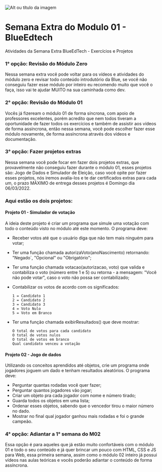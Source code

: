 ![Alt ou título da imagem](https://2315530342-files.gitbook.io/~/files/v0/b/gitbook-x-prod.appspot.com/o/spaces%2F-Mi99jjCn0YFUe30kpPL%2Fuploads%2FmFlzIcbVMgh6m16kALMg%2Fezgif.com-gif-maker%20(1).gif?alt=media&token=bcb684fe-45d5-4feb-a22b-8fb51c8c0022)
# Semana Extra do Modulo 01 - BlueEdtech
Atividades da Semana Extra BlueEdTech - Exercícios e Projetos

### 1° opção: Revisão do Módulo Zero
Nessa semana extra você pode voltar para os vídeos e atividades do módulo zero e revisar todo conteúdo introdutório da Blue, se você não conseguiu fazer esse módulo por inteiro eu recomendo muito que você o faça, isso vai te ajudar MUITO na sua caminhada como dev.

### 2° opção: Revisão do Módulo 01
Vocês já fizeream o módulo 01 de forma síncrona, com apoio de professores excelentes, porém acredito que nem todos tiveram a oportunidade de fazer todos os exercícios e também de assistir aos vídeos de forma assíncrona, então nessa semana, você pode escolher fazer esse módulo novamente, de forma assíncrona através dos vídeos e documentação.


### 3° opção: Fazer projetos extras
Nessa semana você pode focar em fazer dois projetos extras, que provavelmente não conseguiu fazer durante o módulo 01, esses projetos são: Jogo de Dados e Simulador de Eleição, caso você opite por fazer esses projetos, nós iremos avalia-los e te dar certificados extras para cada um, o prazo MÁXIMO de entrega desses projetos é Domingo dia 06/03/2022.

### Aqui estão os dois projetos:

#### Projeto 01 - Simulador de votação

A ideia deste projeto é criar um programa que simule uma votação com todo o conteúdo visto no módulo até este momento.
O programa deve:

- Receber votos até que o usuário diga que não tem mais ninguém para votar;
- Ter uma função chamada autorizaVoto(anoNascimento) retornando: "Negado`, "Opcional" ou "Obrigatório";
- Ter uma função chamada votacao(autorizacao, voto) que valida e contabiliza o voto (número entre 1 e 5) ou retorna - a mensagem: "Você não pode votar", caso o voto não possa ser contabilizado;
- Contabilizar os votos de acordo com os significados:

      1 = Candidato 1
      2 = Candidato 2
      3 = Candidato 3
      4 = Voto Nulo
      5 = Voto em Branco

- Ter uma função chamada exibirResultados() que deve mostrar:

      O total de votos para cada candidato
      O total de votos nulos
      O total de votos em branco
      Qual candidato venceu a votação

#### Projeto 02 - Jogo de dados

Utilizando os conceitos aprendidos até objetos, crie um programa onde jogadores joguem um dado e tenham resultados aleatórios. O programa deve:
- Perguntar quantas rodadas você quer fazer;
- Perguntar quantos jogadores vão jogar;
- Criar um objeto pra cada jogador com nome e número tirado;
- Guarda todos os objetos em uma lista;
- Ordenar esses objetos, sabendo que o vencedor tirou o maior número no dado.
- Mostrar no final qual jogador ganhou mais rodadas e foi o grande campeão.

### 4° opção: Adiantar a 1° semana do M02
Essa opção é para aqueles que já estão muito confortáveis com o módulo 01 e todo o seu conteúdo e já quer brincar um pouco com HTML, CSS e JS para Web, essa primeira semana, assim como o módulo 02 inteiro já possui vídeos nas aulas teóricas e vocês poderão adiantar o conteúdo de forma assíncrona.